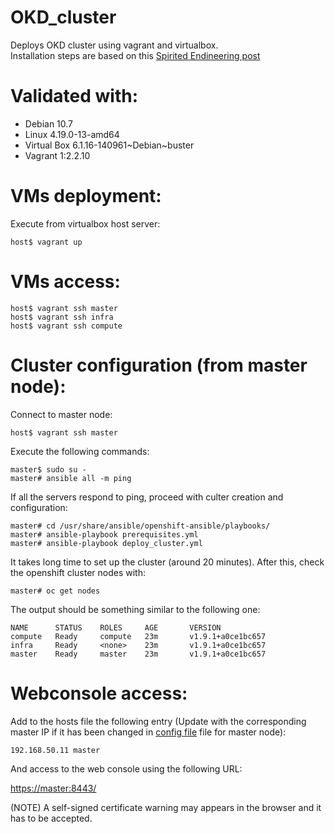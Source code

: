 # OKD_cluster
Deploys OKD cluster using vagrant and virtualbox.  
Installation steps are based on this [Spirited Endineering post](https://spiritedengineering.net/2019/08/05/put-red-hat-openshift-on-your-laptop-using-virtualbox-and-openshift-ansible/)

# Validated with:  
- Debian 10.7  
- Linux 4.19.0-13-amd64  
- Virtual Box 6.1.16-140961~Debian~buster  
- Vagrant 1:2.2.10  

# VMs deployment:

Execute from virtualbox host server:

    host$ vagrant up  

# VMs access:

    host$ vagrant ssh master  
    host$ vagrant ssh infra  
    host$ vagrant ssh compute  

# Cluster configuration (from master node):

Connect to master node:

    host$ vagrant ssh master  

Execute the following commands:

    master$ sudo su -  
    master# ansible all -m ping  

If all the servers respond to ping, proceed with culter creation and configuration:

    master# cd /usr/share/ansible/openshift-ansible/playbooks/  
    master# ansible-playbook prerequisites.yml  
    master# ansible-playbook deploy_cluster.yml  

It takes long time to set up the cluster (around 20 minutes). After this, check the openshift cluster nodes with:

    master# oc get nodes  

The output should be something similar to the following one:

    NAME      STATUS    ROLES     AGE       VERSION  
    compute   Ready     compute   23m       v1.9.1+a0ce1bc657  
    infra     Ready     <none>    23m       v1.9.1+a0ce1bc657  
    master    Ready     master    23m       v1.9.1+a0ce1bc657  

# Webconsole access:

Add to the hosts file the following entry (Update with the corresponding master IP if it has been changed in [config file](/config/vms.config) file for master node):

    192.168.50.11 master  

And access to the web console using the following URL:

[https://master:8443/](https://master:8443/)

(NOTE) A self-signed certificate warning may appears in the browser and it has to be accepted.


